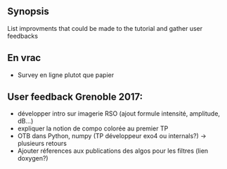 ## Synopsis

List improvments that could be made to the tutorial and gather user feedbacks

## En vrac

- Survey en ligne plutot que papier

## User feedback Grenoble 2017:

- développer intro sur imagerie RSO (ajout formule intensité, amplitude, dB...)
- expliquer la notion de compo colorée au premier TP
- OTB dans Python, numpy (TP développeur exo4 ou internals?) -> plusieurs retours
- Ajouter réferences aux publications des algos pour les filtres (lien doxygen?)
